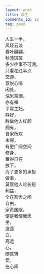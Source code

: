 ```yaml
---
layout: post
title: 半生
comments_id: 12
tag: poem
---
```


人生一半，<br />
风轻云淡<br />
春叶翩翩，<br />
秋渍斑斑<br />
多少往事不可溯，<br />
只看花红半点<br />
交游，<br />
意悦心喧<br />
闲处，<br />
油米茶烟，<br />
亦有禅<br />
平常主妇，<br />
静好，<br />
胜做他人红颜<br />
拥有，<br />
自家所欢<br />
未得，<br />
有更广阔空间<br />
修身，<br />
赢得自在<br />
放下，<br />
为了更多的承担<br />
做事，<br />
莫管他人论长短<br />
利益，<br />
全在割舍之间<br />
自由，<br />
家责国限，<br />
便是我情我愿<br />
坐，<br />
逍遥<br />
立，<br />
高远<br />
心，<br />
随意转<br />
爱，<br />
在心间
